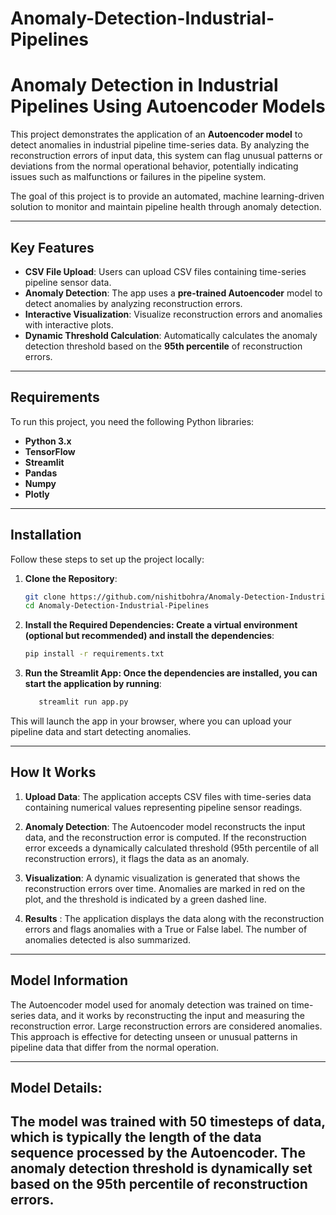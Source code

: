 # Anomaly-Detection-Industrial-Pipelines
# Anomaly Detection in Industrial Pipelines Using Autoencoder Models

This project demonstrates the application of an **Autoencoder model** to detect anomalies in industrial pipeline time-series data. By analyzing the reconstruction errors of input data, this system can flag unusual patterns or deviations from the normal operational behavior, potentially indicating issues such as malfunctions or failures in the pipeline system.

The goal of this project is to provide an automated, machine learning-driven solution to monitor and maintain pipeline health through anomaly detection.

---

## Key Features

- **CSV File Upload**: Users can upload CSV files containing time-series pipeline sensor data.
- **Anomaly Detection**: The app uses a **pre-trained Autoencoder** model to detect anomalies by analyzing reconstruction errors.
- **Interactive Visualization**: Visualize reconstruction errors and anomalies with interactive plots.
- **Dynamic Threshold Calculation**: Automatically calculates the anomaly detection threshold based on the **95th percentile** of reconstruction errors.

---

## Requirements

To run this project, you need the following Python libraries:

- **Python 3.x**
- **TensorFlow**
- **Streamlit**
- **Pandas**
- **Numpy**
- **Plotly**

---

## Installation

Follow these steps to set up the project locally:

1. **Clone the Repository**:
   ```bash
   git clone https://github.com/nishitbohra/Anomaly-Detection-Industrial-Pipelines.git
   cd Anomaly-Detection-Industrial-Pipelines
   
2. **Install the Required Dependencies: Create a virtual environment (optional but recommended) and install the dependencies**:
   ```bash
   pip install -r requirements.txt
   
3. **Run the Streamlit App: Once the dependencies are installed, you can start the application by running**:
    ```bash
       streamlit run app.py
This will launch the app in your browser, where you can upload your pipeline data and start detecting anomalies.

---

## How It Works
1. **Upload Data**: The application accepts CSV files with time-series data containing numerical values representing pipeline sensor readings.

2. **Anomaly Detection**: The Autoencoder model reconstructs the input data, and the reconstruction error is computed. If the reconstruction error exceeds a dynamically calculated threshold (95th percentile of all reconstruction errors), it flags the data as an anomaly.

3. **Visualization**: A dynamic visualization is generated that shows the reconstruction errors over time. Anomalies are marked in red on the plot, and the threshold is indicated by a green dashed line.

4. **Results** : The application displays the data along with the reconstruction errors and flags anomalies with a True or False label. The number of anomalies detected is also summarized.

---

## Model Information

The Autoencoder model used for anomaly detection was trained on time-series data, and it works by reconstructing the input and measuring the reconstruction error. Large reconstruction errors are considered anomalies. This approach is effective for detecting unseen or unusual patterns in pipeline data that differ from the normal operation.

---

## Model Details:

The model was trained with 50 timesteps of data, which is typically the length of the data sequence processed by the Autoencoder.
The anomaly detection threshold is dynamically set based on the 95th percentile of reconstruction errors.
---
